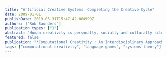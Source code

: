 ```yaml
---
title: "Artificial Creative Systems: Completing the Creative Cycle"
date: 2009-01-01
publishDate: 2019-05-31T15:47:42.000999Z
authors: ["Rob Saunders"]
publication_types: ["1"]
abstract: "Human creativity is personally, socially and culturally situated: creative individuals work within environments rich in personal experiences, social relationships and cultural knowledge. Computational models of creative processes typically neglect some or all of these aspects of human creativity. How can we hope to capture this richness in computational models of creativity? This paper introduces recent work at the Design Lab where we are attempting to develop a model of artificial creative systems that can combine important aspects at personal, social and cultural levels."
featured: false
publication: "*Computational Creativity : An Interdisciplinary Approach*"
tags: ["computational creativity", "language games", "systems theory"]
---
```


